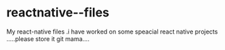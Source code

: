 # reactnative--files

My react-native files .i have worked on some speacial react native projects .....please store it git mama....
